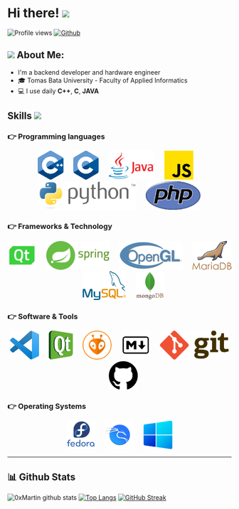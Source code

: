 # Hi there! <img src="https://github.com/TheDudeThatCode/TheDudeThatCode/blob/master/Assets/Hi.gif" width="35" />

![Profile views](https://visitor-badge.glitch.me/badge?page_id=0xMartin)
[![Github](https://img.shields.io/github/followers/0xMartin?label=Follow&style=social)](https://github.com/0xMartin)

## <img src="https://github.com/TheDudeThatCode/TheDudeThatCode/blob/master/Assets/Developer.gif" width="45" /> About Me:
- ‍I'm a backend developer and hardware engineer
- 🎓 Tomas Bata University - Faculty of Applied Informatics
- 💻 I use daily **C++**, **C**, **JAVA**

## Skills <img src = "https://media2.giphy.com/media/QssGEmpkyEOhBCb7e1/giphy.gif?cid=ecf05e47a0n3gi1bfqntqmob8g9aid1oyj2wr3ds3mg700bl&rid=giphy.gif" width = 32px>
### 👉 Programming languages
<p align="center" >
      <img src="./icons/lang/cpp.png" alt="C++" height="65"/> 
      &emsp;
      <img src="./icons/lang/c.png" alt="C" height="65"/> 
      &emsp;
      <img src="./icons/lang/java.png" alt="JAVA" height="65"/> 
      &emsp;
      <img src="./icons/lang/js.png" alt="JS" height="65"/> 
      &emsp;
      <img src="./icons/lang/python.png" alt="PYTHON" height="65"/> 
      &emsp;
      <img src="./icons/lang/php.png" alt="PHP" height="65"/> 
</p>

### 👉 Frameworks & Technology
<p align="center" >
      <img src="./icons/frameworks/qt.png" alt="QT" height="65"/> 
      &emsp;
      <img src="./icons/frameworks/spring.png" alt="SPRING" height="65"/> 
      &emsp;
      <img src="./icons/frameworks/opengl.png" alt="OPEN GL" height="65"/> 
      &emsp;
      <img src="./icons/frameworks/mariadb.png" alt="MARIA DB" height="65"/> 
      &emsp;
      <img src="./icons/frameworks/mysql.png" alt="MY SQL" height="65"/> 
      &emsp;
      <img src="./icons/frameworks/mongodb.png" alt="MONGO DB" height="65"/> 
</p>

### 👉 Software & Tools
<p align="center" >
      <img src="./icons/tools/vscode.png" alt="VS CODE" height="65"/> 
      &emsp;
      <img src="./icons/tools/qtcreator.png" alt="QT CREATOR" height="65"/> 
      &emsp;
      <img src="./icons/tools/platformio.png" alt="PLATFORM.IO" height="65"/> 
      &emsp;
      <img src="./icons/tools/markdown.png" alt="MARKDOWN" height="65"/> 
      &emsp;
      <img src="./icons/tools/git.png" alt="GIT" height="65"/> 
      &emsp;
      <img src="./icons/tools/github.png" alt="GIT HUB" height="65"/> 
</p>

### 👉 Operating Systems
<p align="center" >
      <img src="./icons/sys/fedora.png" alt="FEDORA" height="65"/> 
      &emsp;
      <img src="./icons/sys/kali.png" alt="KALI" height="65"/> 
      &emsp;
      <img src="./icons/sys/win.png" alt="WINDOWS" height="65"/> 
</p>


---

## 📊 Github Stats
![0xMartin github stats](https://github-readme-stats.vercel.app/api?username=0xMartin&show_icons=true&title_color=ffc857&icon_color=8ac926&text_color=daf7dc&bg_color=151515&hide=issues&count_private=true&include_all_commits=true)
[![Top Langs](https://github-readme-stats.vercel.app/api/top-langs/?username=0xMartin&layout=compact&text_color=daf7dc&bg_color=151515&hide=css,html,php)](https://github.com/anuraghazra/github-readme-stats)
[![GitHub Streak](https://github-readme-streak-stats.herokuapp.com/?user=0xMartin&theme=dark)](https://git.io/streak-stats)

